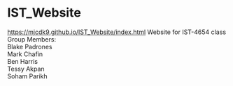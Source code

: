 # IST_Website
https://mjcdk9.github.io/IST_Website/index.html
Website for IST-4654 class<br/>
Group Members:<br/>
Blake Padrones<br/>
Mark Chafin<br/>
Ben Harris<br/>
Tessy Akpan<br/>
Soham Parikh

